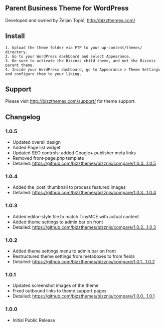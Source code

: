 Parent Business Theme for WordPress
----

Developed and owned by Željan Topić, http://bizzthemes.com/

Install
----
	1. Upload the theme folder via FTP to your wp-content/themes/ directory.
	2. Go to your WordPress dashboard and select Appearance.
	3. Be sure to activate the Bizznis child theme, and not the Bizznis parent theme.
	4. Inside your WordPress dashboard, go to Appearance > Theme Settings and configure them to your liking.

Support
----

Please visit http://bizzthemes.com/support/ for theme support.

Changelog
----

### 1.0.5

* Updated overall design
* Added Page list widget
* Updated SEO controls: added Google+ publisher meta links
* Removed front-page.php template
* Detailed: https://github.com/bizzthemes/bizznis/compare/1.0.4...1.0.5

### 1.0.4

* Added the_post_thumbnail to process featured images
* Detailed: https://github.com/bizzthemes/bizznis/compare/1.0.3...1.0.4

### 1.0.3

* Added editor-style file to match TinyMCE with actual content
* Added theme settings to admin bar on front
* Detailed: https://github.com/bizzthemes/bizznis/compare/1.0.2...1.0.3

### 1.0.2

* Added theme settings menu to admin bar on front
* Restructured theme settings from metaboxes to from fields
* Detailed: https://github.com/bizzthemes/bizznis/compare/1.0.1...1.0.2

### 1.0.1

* Updated screenshot images of the theme
* Fixed outbound links to theme support pages
* Detailed: https://github.com/bizzthemes/bizznis/compare/1.0.0...1.0.1

### 1.0.0

* Initial Public Release
